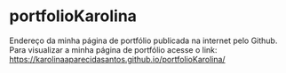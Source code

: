 # portfolioKarolina
Endereço da minha página de portfólio publicada na internet pelo Github.
Para visualizar a minha página de portfólio acesse o link:
https://karolinaaparecidasantos.github.io/portfolioKarolina/
